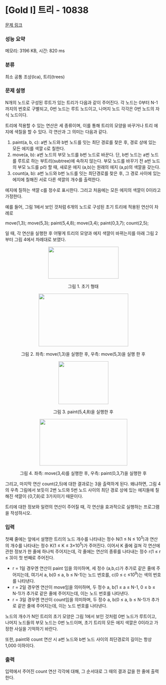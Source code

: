 # [Gold I] 트리 - 10838 

[문제 링크](https://www.acmicpc.net/problem/10838) 

### 성능 요약

메모리: 3196 KB, 시간: 820 ms

### 분류

최소 공통 조상(lca), 트리(trees)

### 문제 설명

<p>N개의 노드로 구성된 루트가 있는 트리가 다음과 같이 주어진다. 각 노드는 0부터 N-1까지의 번호로 구별되고, 0번 노드는 루트 노드이고, 나머지 노드 각각은 0번 노드의 자식 노드이다. </p>

<p>트리에 적용할 수 있는 연산은 세 종류이며, 이를 통해 트리의 모양을 바꾸거나 트리 에지에 색칠을 할 수 있다. 각 연산과 그 의미는 다음과 같다. </p>

<ol>
	<li>paint(a, b, c): a번 노드와 b번 노드를 잇는 최단 경로를 찾은 후, 경로 상에 있는 모든 에지를 색깔 c로 칠한다. </li>
	<li>move(a, b): a번 노드의 부모 노드를 b번 노드로 바꾼다. 단, b번 노드는 a번 노드를 루트로 하는 부트리(subtree)에 속하지 않는다. 부모 노드를 바꾸기 전 a번 노드의 부모 노드를 p라 할 때, 새로운 에지 (a,b)는 원래의 에지 (a,p)의 색깔을 갖는다. </li>
	<li>count(a, b): a번 노드와 b번 노드를 잇는 최단경로를 찾은 후, 그 경로 사이에 있는 에지에 칠해진 서로 다른 색깔의 개수를 출력한다. </li>
</ol>

<p>에지에 칠하는 색깔 c를 정수로 표시한다. 그리고 처음에는 모든 에지의 색깔이 0이라고 가정한다. </p>

<p>예를 들어, 그림 1에서 보인 것처럼 6개의 노드로 구성된 초기 트리에 적용된 연산이 차례로</p>

<p>move(1,3); move(5,3); paint(5,4,8); move(3,4); paint(0,3,7); count(2,5);</p>

<p>일 때, 각 연산을 실행한 후 어떻게 트리의 모양과 에지 색깔이 바뀌는지를 아래 그림 2부터 그림 4에서 차례대로 보였다. </p>

<p style="text-align:center"><img alt="" src="" style="height:103px; width:227px"></p>

<p style="text-align:center">그림 1. 초기 형태</p>

<p style="text-align:center"><img alt="" src="" style="height:170px; width:289px"></p>

<p style="text-align:center">그림 2. 좌측: move(1,3)을 실행한 후, 우측: move(5,3)을 실행 한 후</p>

<p style="text-align:center"><img alt="" src="" style="height:138px; width:161px"></p>

<p style="text-align:center">그림 3. paint(5,4,8)을 실행한 후</p>

<p style="text-align:center"><img alt="" src="" style="height:150px; width:283px"></p>

<p style="text-align:center">그림 4. 좌측: move(3,4)를 실행한 후, 우측: paint(0,3,7)을 실행한 후</p>

<p>그리고, 마지막 연산 count(2,5)에 대한 결과로는 3을 출력하게 된다. 왜냐하면, 그림 4의 우측 그림에서 보듯이 2번 노드와 5번 노드 사이의 최단 경로 상에 있는 에지들에 칠해진 색깔이 {0,7,8}로 3가지이기 때문이다. </p>

<p>트리에 대한 정보와 일련의 연산이 주어질 때, 각 연산을 효과적으로 실행하는 프로그램을 작성하시오.</p>

### 입력 

 <p>첫째 줄에는 앞에서 설명한 트리의 노드 개수를 나타내는 정수 N(1 ≤ N ≤ 10<sup>5</sup>)과 연산의 개수를 나타내는 정수 K(1 ≤ K ≤ 3×10<sup>5</sup>)가 주어진다. 이어서 K 줄에 걸쳐 각 연산에 관한 정보가 한 줄에 하나씩 주어지는데, 각 줄에는 연산의 종류를 나타내는 정수 r(1 ≤ r ≤ 3)이 첫 번째로 주어진다.</p>

<ul>
	<li>r = 1일 경우엔 연산이 paint 임을 의미하며, 세 정수 (a,b,c)가 추가로 같은 줄에 주어지는데, 여기서 a, b(0 ≤ a, b ≤ N-1)는 노드 번호를, c(0 ≤ c ≤10<sup>9</sup>)는 색의 번호를 나타낸다.</li>
	<li>r = 2일 경우엔 연산이 move임을 의미하며, 두 정수 a, b(1 ≤ a ≤ N-1, 0 ≤ b ≤ N-1)가 추가로 같은 줄에 주어지는데, 이는 노드 번호를 나타낸다. </li>
	<li>r = 3일 경우엔 연산이 count임을 의미하며, 두 정수 a, b(0 ≤ a, b ≤ N-1)가 추가로 같은 줄에 주어지는데, 이는 노드 번호를 나타낸다. </li>
</ul>

<p>노드의 개수가 N인 트리의 초기 모양은 그림 1에서 보인 것처럼 0번 노드가 루트이고, 나머지 노드들의 부모 노드는 0번 노드이며, 초기 트리의 모든 에지 색깔은 0이라고 가정한 사실을 기억하기 바란다. </p>

<p>또한, paint와 count 연산 시 a번 노드와 b번 노드 사이의 최단경로의 길이는 항상 1,000 이하이다.</p>

### 출력 

 <p>입력에서 주어진 count 연산 각각에 대해, 그 순서대로 그 때의 결과 값을 한 줄에 출력한다. </p>

